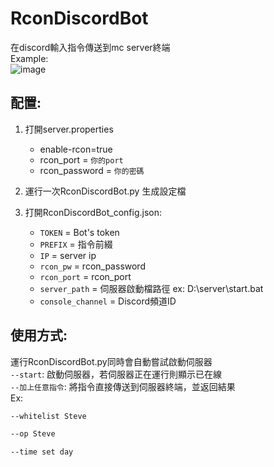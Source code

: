 RconDiscordBot
==============
在discord輸入指令傳送到mc server終端  
Example:  
![image](https://cdn.discordapp.com/attachments/800020585286860800/832956985644417054/unknown.png)  
  
配置:
-------

1.  打開server.properties  
    * enable-rcon=true
    * rcon_port = `你的port`  
    * rcon_password = `你的密碼`  

2.  運行一次RconDiscordBot.py 生成設定檔  
3.  打開RconDiscordBot_config.json:
    * `TOKEN` = Bot's token  
    * `PREFIX` = 指令前綴  
    * `IP` = server ip  
    * `rcon_pw` = rcon_password    
    * `rcon_port` = rcon_port  
    * `server_path` = 伺服器啟動檔路徑 ex: D:\server\start.bat  
    * `console_channel` = Discord頻道ID  

使用方式:  
--------
運行RconDiscordBot.py同時會自動嘗試啟動伺服器   
`--start`: 啟動伺服器，若伺服器正在運行則顯示已在線  
`--加上任意指令`: 將指令直接傳送到伺服器終端，並返回結果  
Ex: 
  ```bash
  --whitelist Steve  
  ```
  ```bash
  --op Steve  
  ```
  ```bash
  --time set day
  ```
